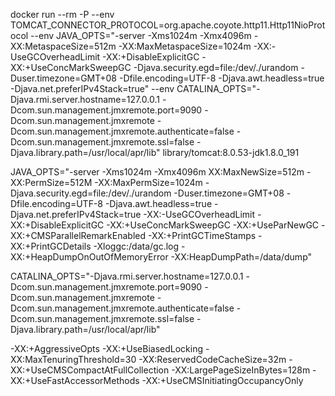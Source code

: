 

docker run --rm -P --env TOMCAT_CONNECTOR_PROTOCOL=org.apache.coyote.http11.Http11NioProtocol --env JAVA_OPTS="-server -Xms1024m -Xmx4096m -XX:MetaspaceSize=512m -XX:MaxMetaspaceSize=1024m -XX:-UseGCOverheadLimit -XX:+DisableExplicitGC -XX:+UseConcMarkSweepGC -Djava.security.egd=file:/dev/./urandom -Duser.timezone=GMT+08 -Dfile.encoding=UTF-8 -Djava.awt.headless=true -Djava.net.preferIPv4Stack=true" --env CATALINA_OPTS="-Djava.rmi.server.hostname=127.0.0.1 -Dcom.sun.management.jmxremote.port=9090 -Dcom.sun.management.jmxremote -Dcom.sun.management.jmxremote.authenticate=false -Dcom.sun.management.jmxremote.ssl=false -Djava.library.path=/usr/local/apr/lib" library/tomcat:8.0.53-jdk1.8.0_191



 


JAVA_OPTS="-server -Xms1024m -Xmx4096m XX:MaxNewSize=512m -XX:PermSize=512M -XX:MaxPermSize=1024m -Djava.security.egd=file:/dev/./urandom -Duser.timezone=GMT+08 -Dfile.encoding=UTF-8 -Djava.awt.headless=true -Djava.net.preferIPv4Stack=true -XX:-UseGCOverheadLimit -XX:+DisableExplicitGC -XX:+UseConcMarkSweepGC -XX:+UseParNewGC -XX:+CMSParallelRemarkEnabled -XX:+PrintGCTimeStamps -XX:+PrintGCDetails -Xloggc:/data/gc.log -XX:+HeapDumpOnOutOfMemoryError -XX:HeapDumpPath=/data/dump"



CATALINA_OPTS="-Djava.rmi.server.hostname=127.0.0.1 -Dcom.sun.management.jmxremote.port=9090 -Dcom.sun.management.jmxremote -Dcom.sun.management.jmxremote.authenticate=false -Dcom.sun.management.jmxremote.ssl=false -Djava.library.path=/usr/local/apr/lib"




-XX:+AggressiveOpts -XX:+UseBiasedLocking  -XX:MaxTenuringThreshold=30    -XX:ReservedCodeCacheSize=32m -XX:+UseCMSCompactAtFullCollection -XX:LargePageSizeInBytes=128m  -XX:+UseFastAccessorMethods -XX:+UseCMSInitiatingOccupancyOnly




